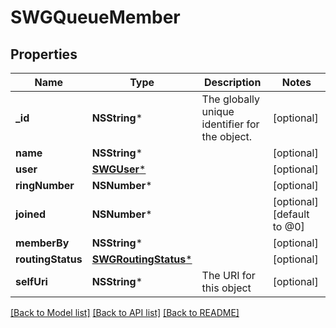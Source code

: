 # SWGQueueMember

## Properties
Name | Type | Description | Notes
------------ | ------------- | ------------- | -------------
**_id** | **NSString*** | The globally unique identifier for the object. | [optional] 
**name** | **NSString*** |  | [optional] 
**user** | [**SWGUser***](SWGUser.md) |  | [optional] 
**ringNumber** | **NSNumber*** |  | [optional] 
**joined** | **NSNumber*** |  | [optional] [default to @0]
**memberBy** | **NSString*** |  | [optional] 
**routingStatus** | [**SWGRoutingStatus***](SWGRoutingStatus.md) |  | [optional] 
**selfUri** | **NSString*** | The URI for this object | [optional] 

[[Back to Model list]](../README.md#documentation-for-models) [[Back to API list]](../README.md#documentation-for-api-endpoints) [[Back to README]](../README.md)


